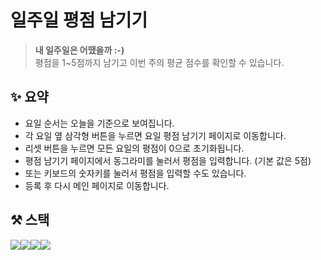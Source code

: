 # 일주일 평점 남기기 
> **내 일주일은 어땠을까 :-)**  
> 평점을 1~5점까지 남기고 이번 주의 평균 점수를 확인할 수 있습니다.
## ✨ 요약
- 요일 순서는 오늘을 기준으로 보여집니다.
- 각 요일 옆 삼각형 버튼을 누르면 요일 평점 남기기 페이지로 이동합니다.
- 리셋 버튼을 누르면 모든 요일의 평점이 0으로 초기화됩니다.
- 평점 남기기 페이지에서 동그라미를 눌러서 평점을 입력합니다. (기본 값은 5점)
- 또는 키보드의 숫자키를 눌러서 평점을 입력할 수도 있습니다.
- 등록 후 다시 메인 페이지로 이동합니다.
## ⚒ 스택
<div style="display: flex">
<img src="https://img.shields.io/badge/React-61DAFB?style=for-the-badge&logo=react&logoColor=black">
<img src="https://img.shields.io/badge/React Router-CA4245?style=for-the-badge&logo=reactrouter&logoColor=white">
<img src="https://img.shields.io/badge/styled components-DB7093?style=for-the-badge&logo=styledcomponents&logoColor=white">
<img src="https://img.shields.io/badge/firebase hosting-FFCA28?style=for-the-badge&logo=firebase&logoColor=white">
<div>
